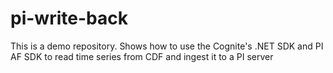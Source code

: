 # pi-write-back
This is a demo repository. Shows how to use the Cognite's .NET SDK and PI AF SDK to read time series from CDF and ingest it to a PI server
